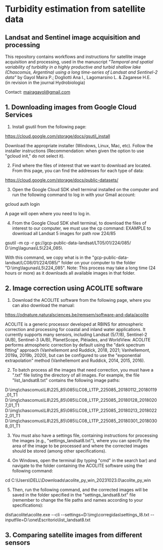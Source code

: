 # Turbidity estimation from satellite data

## Landsat and Sentinel image acquisition and processing

This repository contains workflows and instructions for satellite image acquisition and processing, used in the manuscript *"Temporal and spatial variability of turbidity in a highly productive and turbid shallow lake (Chascomús, Argentina) using a long time-series of Landsat and Sentinel-2 data"* by Gayol Maira P.; Dogliotti Ana I., Lagomarsino L. & Zagarese H.E.  
(in revision in the journal Hydrobiologia)


Contact: mairagayol@gmail.com

## 1. Downloading images from Google Cloud Services
1.	Install gsutil from the following page:

https://cloud.google.com/storage/docs/gsutil_install
 
Download the appropriate installer (Windows, Linux, Mac, etc). Follow the installer instructions (Recommendation: when given the option to use "gcloud init," do not select it).

2.	Find where the files of interest that we want to download are located. From this page, you can find the addresses for each type of data: 

https://cloud.google.com/storage/docs/public-datasets/

3.	Open the Google Cloud SDK shell terminal installed on the computer and run the following command to log in with your Gmail account:

gcloud auth login 

A page will open where you need to log in.

4.	From the Google Cloud SDK shell terminal, to download the files of interest to our computer, we must use the cp command: EXAMPLE to download all Landsat 5 images for path row 224/85

gsutil -m cp -r gs://gcp-public-data-landsat/LT05/01/224/085/ D:\img\lagunas\L5\224_085\ 

With this command, we copy what is in the "gcp-public-data-landsat/LC08/01/224/085/" folder on your computer to the folder "D:\img\lagunas\L5\224_085".
Note: This process may take a long time (24 hours or more) as it downloads all available images in that folder.

## 2. Image correction using ACOLITE software

1. Download the ACOLITE software from the following page, where you can also download the manual:

https://odnature.naturalsciences.be/remsem/software-and-data/acolite

ACOLITE is a generic processor developed at RBINS for atmospheric correction and processing for coastal and inland water applications. It currently supports many sensors, including Landsat (5/7/8), Sentinel-2 (A/B), Sentinel-3 (A/B), PlanetScope, Pléiades, and WorldView. ACOLITE performs atmospheric correction by default using the "dark spectrum fitting" approach (Vanhellemont and Ruddick, 2018, 2021; Vanhellemont, 2019a, 2019b, 2020), but can be configured to use the "exponential extrapolation" method (Vanhellemont and Ruddick, 2014, 2015, 2016).

2. To batch process all the images that need correction, you must have a ".txt" file listing the directory of all images. For example, the file "list_landsat8.txt" contains the following image paths:
   
D:\img\chascomus\L8\225_85\085\LC08_L1TP_225085_20180112_20180119_01_T1
D:\img\chascomus\L8\225_85\085\LC08_L1TP_225085_20180128_20180207_01_T1
D:\img\chascomus\L8\225_85\085\LC08_L1TP_225085_20180213_20180222_01_T1
D:\img\chascomus\L8\225_85\085\LC08_L1TP_225085_20180301_20180308_01_T1

3. You must also have a settings file, containing instructions for processing the images (e.g., "settings_landsat8.txt"), where you can specify the area of the image to be processed and where the corrected images should be stored (among other specifications).

4. On Windows, open the terminal (by typing "cmd" in the search bar) and navigate to the folder containing the ACOLITE software using the following command:

cd C:\Users\DELL\Downloads\acolite_py_win_20231023.0\acolite_py_win

5. Then, run the following command, and the corrected images will be saved in the folder specified in the "settings_landsat8.txt" file (remember to change the file paths and names according to your specifications):
   
dist\acolite\acolite.exe --cli --settings=D:\img\corregidas\settings_l8.txt --inputfile=D:\one\Escritorio\list_landsat8.txt

## 3. Comparing satellite images from different sensors
